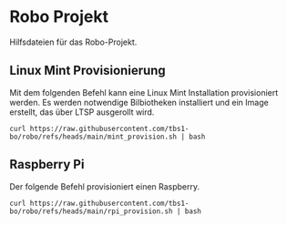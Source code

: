# Robo Projekt

Hilfsdateien für das Robo-Projekt.

## Linux Mint Provisionierung

Mit dem folgenden Befehl kann eine Linux Mint Installation provisioniert
werden. Es werden notwendige Bilbiotheken installiert und ein Image erstellt,
das über LTSP ausgerollt wird.

    curl https://raw.githubusercontent.com/tbs1-bo/robo/refs/heads/main/mint_provision.sh | bash


## Raspberry Pi

Der folgende Befehl provisioniert einen Raspberry.

    curl https://raw.githubusercontent.com/tbs1-bo/robo/refs/heads/main/rpi_provision.sh | bash
